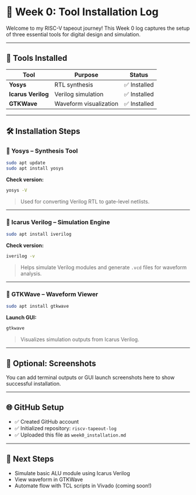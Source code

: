 # 📘 Week 0: Tool Installation Log

Welcome to my RISC-V tapeout journey! This Week 0 log captures the setup of three essential tools for digital design and simulation.

---

## 🧰 Tools Installed

| Tool            | Purpose                    | Status        |
|------------------|-----------------------------|----------------|
| **Yosys**         | RTL synthesis               | ✅ Installed    |
| **Icarus Verilog**| Verilog simulation          | ✅ Installed    |
| **GTKWave**       | Waveform visualization      | ✅ Installed    |

---

## 🛠️ Installation Steps

### 🔹 Yosys – Synthesis Tool
```bash
sudo apt update
sudo apt install yosys
```
**Check version:**
```bash
yosys -V
```
> Used for converting Verilog RTL to gate-level netlists.

---

### 🔹 Icarus Verilog – Simulation Engine
```bash
sudo apt install iverilog
```
**Check version:**
```bash
iverilog -v
```
> Helps simulate Verilog modules and generate `.vcd` files for waveform analysis.

---

### 🔹 GTKWave – Waveform Viewer
```bash
sudo apt install gtkwave
```
**Launch GUI:**
```bash
gtkwave
```
> Visualizes simulation outputs from Icarus Verilog.

---

## 📸 Optional: Screenshots
You can add terminal outputs or GUI launch screenshots here to show successful installation.

---

## 🌐 GitHub Setup

- ✅ Created GitHub account  
- ✅ Initialized repository: `riscv-tapeout-log`  
- ✅ Uploaded this file as `week0_installation.md`  

---

## 🧭 Next Steps

- Simulate basic ALU module using Icarus Verilog  
- View waveform in GTKWave  
- Automate flow with TCL scripts in Vivado (coming soon!)
